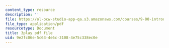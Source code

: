 ```yaml
---
content_type: resource
description: ''
file: https://ol-ocw-studio-app-qa.s3.amazonaws.com/courses/9-00-introduction-to-psychology-fall-2004/9e2fc06e5c634e6c31084e75c338ec0e_10499.pdf
file_type: application/pdf
resourcetype: Document
title: 3play pdf file
uid: 9e2fc06e-5c63-4e6c-3108-4e75c338ec0e
---
```

